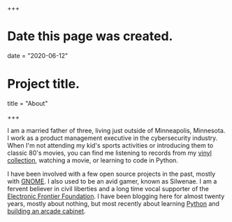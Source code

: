+++
# Date this page was created.
date = "2020-06-12"

# Project title.
title = "About"

+++

I am a married father of three, living just outside of Minneapolis, Minnesota. I work as a product management executive in the cybersecurity industry.  When I'm not attending my kid's sports activities or introducing them to classic 80's movies, you can find me listening to records from my [vinyl collection](https://discogs.com/user/prcutler), watching a movie, or learning to code in Python.

I have been involved with a few open source projects in the past, mostly with [GNOME](https://www.gnome.org). I also used to be an avid gamer, known as Silwenae.  I am a fervent believer in civil liberties and a long time vocal supporter of the [Electronic Frontier Foundation](https://eff.org).  I have been blogging here for almost twenty years, mostly about nothing, but most recently about learning [Python](https://paulcutler.org/tags/python) and [building an arcade cabinet](https://paulcutler.org/tags/arcade).
